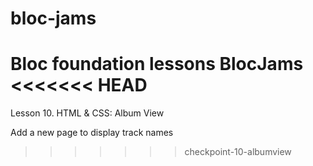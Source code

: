 # bloc-jams
Bloc foundation lessons BlocJams
<<<<<<< HEAD
=======

Lesson 10. HTML & CSS: Album View

Add a new page to display track names
>>>>>>> checkpoint-10-albumview
